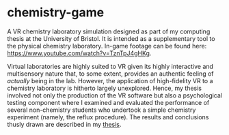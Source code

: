 # chemistry-game

A VR chemistry laboratory simulation designed as part of my computing thesis at the University of Bristol. It is intended as a supplementary tool to the physical chemistry laboratory. In-game footage can be found here: https://www.youtube.com/watch?v=TznTpJ4gHKg.

Virtual laboratories are highly suited to VR given its highly interactive and multisensory nature that, to some extent, provides an authentic feeling of _actually_ being in the lab. However, the application of high-fidelity VR to a chemistry laboratory is hitherto largely unexplored. Hence, my thesis involved not only the production of the VR software but also a psychological testing component where I examined and evaluated the performance of several non-chemistry students who undertook a simple chemistry experiment (namely, the reflux procedure). The results and conclusions thusly drawn are described in my [thesis](../thesis_final.pdf).


